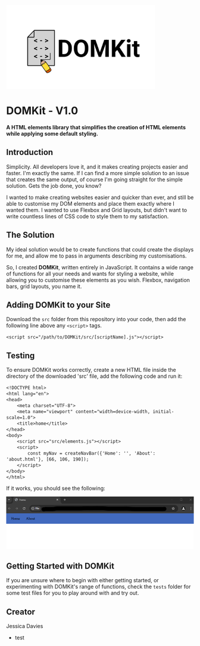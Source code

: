 <img src="imgs/DOMKit-Logo.png" alt="The Official DOMKit Logo" width="400"/>

# DOMKit - V1.0
**A HTML elements library that simplifies the creation of HTML elements while applying some default styling.**

## Introduction
Simplicity. All developers love it, and it makes creating projects easier and faster. I'm exactly the same. If I can find a more simple solution to an issue that creates the same output, of course I'm going straight for the simple solution. Gets the job done, you know?

I wanted to make creating websites easier and quicker than ever, and still be able to customise my DOM elements and place them exactly where I wanted them. I wanted to use Flexbox and Grid layouts, but didn't want to write countless lines of CSS code to style them to my satisfaction.

## The Solution
My ideal solution would be to create functions that could create the displays for me, and allow me to pass in arguments describing my customisations.

So, I created **DOMKit**, written entirely in JavaScript. It contains a wide range of functions for all your needs and wants for styling a website, while allowing you to customise these elements as you wish. Flexbox, navigation bars, grid layouts, you name it.

## Adding DOMKit to your Site
Download the `src` folder from this repository into your code, then add the following line above any `<script>` tags.

```
<script src="/path/to/DOMKit/src/[scriptName].js"></script>
```

## Testing
To ensure DOMKit works correctly, create a new HTML file inside the directory of the downloaded 'src' file, add the following code and run it:

```
<!DOCTYPE html>
<html lang="en">
<head>
    <meta charset="UTF-8">
    <meta name="viewport" content="width=device-width, initial-scale=1.0">
    <title>home</title>
</head>
<body>
    <script src="src/elements.js"></script>
    <script>
        const myNav = createNavBar({'Home': '', 'About': 'about.html'}, [66, 106, 190]);
    </script>
</body>
</html>
```

If it works, you should see the following:

![A light-blue coloured navigation bar with the links "Home" and "About" in black.](imgs/working-DOMKit-nav.png "DOMKit Test - Navigation Bar")

## Getting Started with DOMKit

If you are unsure where to begin with either getting started, or experimenting with DOMKit's range of functions, check the `tests` folder for some test files for you to play around with and try out.

## Creator

Jessica Davies
- test
